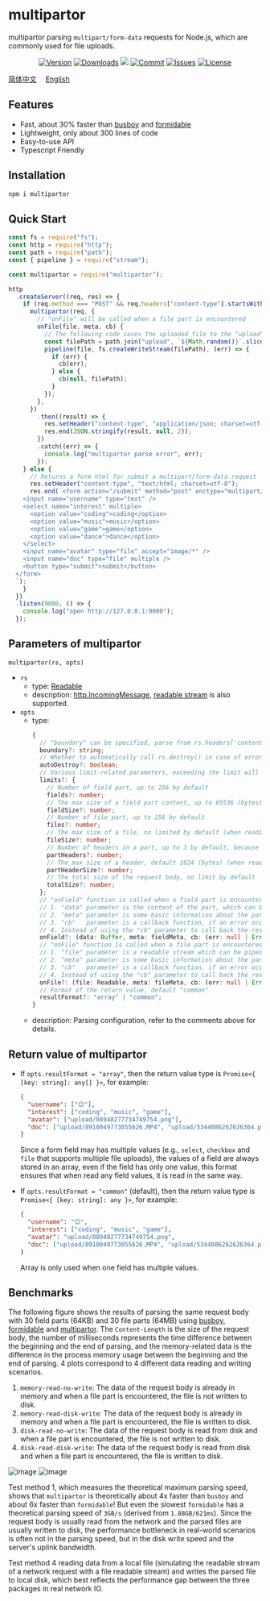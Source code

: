 # multipartor

multipartor parsing `multipart/form-data` requests for Node.js, which are commonly used for file uploads.

<p align="center">
    <a href="https://www.npmjs.com/package/multipartor" target="_blank"><img src="https://img.shields.io/npm/v/multipartor.svg?style=flat-square" alt="Version"></a>
    <a href="https://npmcharts.com/compare/multipartor?minimal=true" target="_blank"><img src="https://img.shields.io/npm/dm/multipartor.svg?style=flat-square" alt="Downloads"></a>
    <a href="https://github.com/haochuan9421/multipartor" target="_blank"><img src="https://visitor-badge.glitch.me/badge?page_id=haochuan9421.multipartor"></a>
    <a href="https://github.com/haochuan9421/multipartor/commits/master" target="_blank"><img src="https://img.shields.io/github/last-commit/haochuan9421/multipartor.svg?style=flat-square" alt="Commit"></a>
    <a href="https://github.com/haochuan9421/multipartor/issues" target="_blank"><img src="https://img.shields.io/github/issues-closed/haochuan9421/multipartor.svg?style=flat-square" alt="Issues"></a>
    <a href="https://github.com/haochuan9421/multipartor/blob/master/LICENSE" target="_blank"><img src="https://img.shields.io/npm/l/@haochuan9421/multipartor.svg?style=flat-square" alt="License"></a>
</p>

[简体中文](https://github.com/haochuan9421/multipartor/blob/master/README.md)&emsp;
[English](https://github.com/haochuan9421/multipartor/blob/master/README_EN.md)&emsp;

## Features

- Fast, about 30% faster than [busboy](https://www.npmjs.com/package/busboy) and [formidable](https://www.npmjs.com/package/formidable)
- Lightweight, only about 300 lines of code
- Easy-to-use API
- Typescript Friendly

## Installation

```bash
npm i multipartor
```

## Quick Start

```js
const fs = require("fs");
const http = require("http");
const path = require("path");
const { pipeline } = require("stream");

const multipartor = require("multipartor");

http
  .createServer((req, res) => {
    if (req.method === "POST" && req.headers["content-type"].startsWith("multipart/form-data")) {
      multipartor(req, {
        // "onFile" will be called when a file part is encountered
        onFile(file, meta, cb) {
          // The following code saves the uploaded file to the "upload" folder (assuming the "upload" folder already exists)
          const filePath = path.join("upload", `${Math.random()}`.slice(2) + path.extname(meta.filename));
          pipeline(file, fs.createWriteStream(filePath), (err) => {
            if (err) {
              cb(err);
            } else {
              cb(null, filePath);
            }
          });
        },
      })
        .then((result) => {
          res.setHeader("content-type", "application/json; charset=utf-8");
          res.end(JSON.stringify(result, null, 2));
        })
        .catch((err) => {
          console.log("multipartor parse error", err);
        });
    } else {
      // Returns a form html for submit a multipart/form-data request
      res.setHeader("content-type", "text/html; charset=utf-8");
      res.end(`<form action="/submit" method="post" enctype="multipart/form-data">
    <input name="username" type="text" />
    <select name="interest" multiple>
      <option value="coding">coding</option>
      <option value="music">music</option>
      <option value="game">game</option>
      <option value="dance">dance</option>
    </select>
    <input name="avatar" type="file" accept="image/*" />
    <input name="doc" type="file" multiple />
    <button type="submit">submit</button>
  </form>
  `);
    }
  })
  .listen(9000, () => {
    console.log("open http://127.0.0.1:9000");
  });
```

## Parameters of multipartor

`multipartor(rs, opts)`

- `rs`
  - type: [Readable](https://nodejs.org/api/stream.html#readable-streams)
  - description: [http.IncomingMessage](https://nodejs.org/api/http.html#class-httpincomingmessage), [readable stream](https://nodejs.org/api/stream.html#readable-streams) is also supported.
- `opts`
  - type:
    ```ts
    {
      // "boundary" can be specified, parse from rs.headers['content-type'] by default
      boundary?: string;
      // Whether to automatically call rs.destroy() in case of errors in the request body parsing process, default is false
      autoDestroy?: boolean;
      // Various limit-related parameters, exceeding the limit will reject error and stop parsing
      limits?: {
        // Number of field part, up to 256 by default
        fields?: number;
        // The max size of a field part content, up to 65536 (bytes) by default (when reading the content of a field part, the data will temporarily exist in memory, so it needs to be limited, otherwise it may lead to memory leaks, the "text" type field of MySQL only occupies 65535 bytes, so there is no need to give too much space)
        fieldSize?: number;
        // Number of file part, up to 256 by default
        files?: number;
        // The max size of a file, no limited by default (when reading the contents of a file, it is done as a stream and the data is not temporarily stored in memory, so there is not much need to limit it)
        fileSize?: number;
        // Number of headers in a part, up to 3 by default, because each part usually has only Content-Disposition, Content-Type and Content-Transfer-Encoding headers
        partHeaders?: number;
        // The max size of a header, default 1024 (bytes) (when reading the header, the data is temporarily stored in memory, so it needs to be limited, otherwise it may lead to memory leaks)
        partHeaderSize?: number;
        // The total size of the request body, no limit by default
        totalSize?: number;
      };
      // "onField" function is called when a field part is encountered, if no "onField" function is provided, the content of the part will be converted to a utf-8 string
      // 1. "data" parameter is the content of the part, which can be custom transformed
      // 2. "meta" parameter is some basic information about the part, such as: "name" (the value of the name attribute in a form field), "encoding" (the value of the Content-Transfer-Encoding in the part header)
      // 3. "cb"   parameter is a callback function, if an error occurs during your custom transform process, the error message should be called back to notify "multipartor" to end the parsing of the whole request body, if no error occurs, the first parameter of the callback is "null", the second parameter is the result of the transform, the result will be put into the return value of the "multipartor" function
      // 4. Instead of using the "cb" parameter to call back the result, the "onField" function can also inform the result by returning a Promise
      onField?: (data: Buffer, meta: fieldMeta, cb: (err: null | Error, data?: any) => void) => void | Promise<any>;
      // "onFile" function is called when a file part is encountered, If the "onFile" function is not provided, the file content will be ignored
      // 1. "file" parameter is a readable stream which can be piped to your disk or other storage, this readable stream must be exhausted or the entire request parsing process may get stuck
      // 2. "meta" parameter is some basic information about the part, such as: "filename" (original filename), "mimeType" (mime type of the file)
      // 3. "cb"   parameter is a callback function, if an error occurs during your dump file process, the error message should be called back to notify "multipartor" to end the parsing of the whole request body, if no error occurs, the first parameter of the callback is "null", the second parameter is the result of the your dump, the result will be put into the return value of the "multipartor" function
      // 4. Instead of using the "cb" parameter to call back the result, the "onFile" function can also inform the result by returning a Promise
      onFile?: (file: Readable, meta: fileMeta, cb: (err: null | Error, data?: any) => void) => void | Promise<any>;
      // Format of the return value, default "common"
      resultFormat?: "array" | "common";
    }
    ```
  - description: Parsing configuration, refer to the comments above for details.

## Return value of multipartor

- If `opts.resultFormat = "array"`, then the return value type is `Promise<{ [key: string]: any[] }>`, for example:

  ```json
  {
    "username": ["😊"],
    "interest": ["coding", "music", "game"],
    "avatar": ["upload/08948277734749754.png"],
    "doc": ["upload/8910049773055626.MP4", "upload/5344086262626364.pdf"]
  }
  ```

  Since a form field may has multiple values (e.g., `select`, `checkbox` and `file` that supports multiple file uploads), the values of a field are always stored in an array, even if the field has only one value, this format ensures that when read any field values, it is read in the same way.

- If `opts.resultFormat = "common"` (default), then the return value type is `Promise<{ [key: string]: any }>`, for example:

  ```json
  {
    "username": "😊",
    "interest": ["coding", "music", "game"],
    "avatar": "upload/08948277734749754.png",
    "doc": ["upload/8910049773055626.MP4", "upload/5344086262626364.pdf"]
  }
  ```

  Array is only used when one field has multiple values.

## Benchmarks

The following figure shows the results of parsing the same request body with 30 field parts (64KB) and 30 file parts (64MB) using [busboy](https://www.npmjs.com/package/busboy), [formidable](https://www.npmjs.com/package/formidable) and [multipartor](https://www.npmjs.com/package/multipartor). The `Content-Length` is the size of the request body, the number of milliseconds represents the time difference between the beginning and the end of parsing, and the memory-related data is the difference in the process memory usage between the beginning and the end of parsing. 4 plots correspond to 4 different data reading and writing scenarios.

1. `memory-read-no-write`: The data of the request body is already in memory and when a file part is encountered, the file is not written to disk.
2. `memory-read-disk-write`: The data of the request body is already in memory and when a file part is encountered, the file is written to disk.
3. `disk-read-no-write`: The data of the request body is read from disk and when a file part is encountered, the file is not written to disk.
4. `disk-read-disk-write`: The data of the request body is read from disk and when a file part is encountered, the file is written to disk.

<img alt="image" src="https://user-images.githubusercontent.com/5093611/212078779-330a79fa-2414-4714-a5ca-e60b585ffade.png">
<img alt="image" src="https://user-images.githubusercontent.com/5093611/212078816-d8a64cf1-e7d0-4b38-a32f-432cabb64619.png">

Test method 1, which measures the theoretical maximum parsing speed, shows that `multipartor` is theoretically about 4x faster than `busboy` and about 6x faster than `formidable`! But even the slowest `formidable` has a theoretical parsing speed of `3GB/s` (derived from `1.88GB/621ms`). Since the request body is usually read from the network and the parsed files are usually written to disk, the performance bottleneck in real-world scenarios is often not in the parsing speed, but in the disk write speed and the server's uplink bandwidth.

Test method 4 reading data from a local file (simulating the readable stream of a network request with a file readable stream) and writes the parsed file to local disk, which best reflects the performance gap between the three packages in real network IO.
